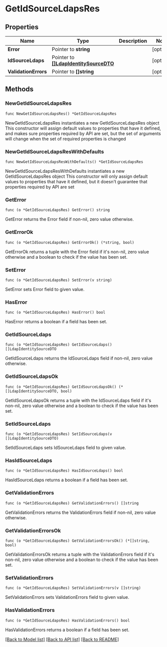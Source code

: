 # GetIdSourceLdapsRes

## Properties

Name | Type | Description | Notes
------------ | ------------- | ------------- | -------------
**Error** | Pointer to **string** |  | [optional] 
**IdSourceLdaps** | Pointer to [**[]LdapIdentitySourceDTO**](LdapIdentitySourceDTO.md) |  | [optional] 
**ValidationErrors** | Pointer to **[]string** |  | [optional] 

## Methods

### NewGetIdSourceLdapsRes

`func NewGetIdSourceLdapsRes() *GetIdSourceLdapsRes`

NewGetIdSourceLdapsRes instantiates a new GetIdSourceLdapsRes object
This constructor will assign default values to properties that have it defined,
and makes sure properties required by API are set, but the set of arguments
will change when the set of required properties is changed

### NewGetIdSourceLdapsResWithDefaults

`func NewGetIdSourceLdapsResWithDefaults() *GetIdSourceLdapsRes`

NewGetIdSourceLdapsResWithDefaults instantiates a new GetIdSourceLdapsRes object
This constructor will only assign default values to properties that have it defined,
but it doesn't guarantee that properties required by API are set

### GetError

`func (o *GetIdSourceLdapsRes) GetError() string`

GetError returns the Error field if non-nil, zero value otherwise.

### GetErrorOk

`func (o *GetIdSourceLdapsRes) GetErrorOk() (*string, bool)`

GetErrorOk returns a tuple with the Error field if it's non-nil, zero value otherwise
and a boolean to check if the value has been set.

### SetError

`func (o *GetIdSourceLdapsRes) SetError(v string)`

SetError sets Error field to given value.

### HasError

`func (o *GetIdSourceLdapsRes) HasError() bool`

HasError returns a boolean if a field has been set.

### GetIdSourceLdaps

`func (o *GetIdSourceLdapsRes) GetIdSourceLdaps() []LdapIdentitySourceDTO`

GetIdSourceLdaps returns the IdSourceLdaps field if non-nil, zero value otherwise.

### GetIdSourceLdapsOk

`func (o *GetIdSourceLdapsRes) GetIdSourceLdapsOk() (*[]LdapIdentitySourceDTO, bool)`

GetIdSourceLdapsOk returns a tuple with the IdSourceLdaps field if it's non-nil, zero value otherwise
and a boolean to check if the value has been set.

### SetIdSourceLdaps

`func (o *GetIdSourceLdapsRes) SetIdSourceLdaps(v []LdapIdentitySourceDTO)`

SetIdSourceLdaps sets IdSourceLdaps field to given value.

### HasIdSourceLdaps

`func (o *GetIdSourceLdapsRes) HasIdSourceLdaps() bool`

HasIdSourceLdaps returns a boolean if a field has been set.

### GetValidationErrors

`func (o *GetIdSourceLdapsRes) GetValidationErrors() []string`

GetValidationErrors returns the ValidationErrors field if non-nil, zero value otherwise.

### GetValidationErrorsOk

`func (o *GetIdSourceLdapsRes) GetValidationErrorsOk() (*[]string, bool)`

GetValidationErrorsOk returns a tuple with the ValidationErrors field if it's non-nil, zero value otherwise
and a boolean to check if the value has been set.

### SetValidationErrors

`func (o *GetIdSourceLdapsRes) SetValidationErrors(v []string)`

SetValidationErrors sets ValidationErrors field to given value.

### HasValidationErrors

`func (o *GetIdSourceLdapsRes) HasValidationErrors() bool`

HasValidationErrors returns a boolean if a field has been set.


[[Back to Model list]](../README.md#documentation-for-models) [[Back to API list]](../README.md#documentation-for-api-endpoints) [[Back to README]](../README.md)


